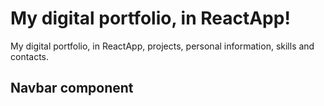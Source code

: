 # My digital portfolio, in ReactApp!

My digital portfolio, in ReactApp, projects, personal information, skills and contacts.

## Navbar component